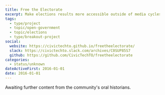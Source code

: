 ```yaml
---
title: Free the Electorate
excerpt: Make elections results more accessible outside of media cycles.
tags:
  - type/project
  - topic/open-government
  - topic/elections
  - type/breakout-project
social:
  website: https://civictechto.github.io/freetheelectorate/
  slack: https://civictechto.slack.com/archives/C0SUP85S7
  github: https://github.com/CivicTechTO/freetheelectorate
categories:
  - status/unknown
dateActiveFirst: 2016-01-01
date: 2016-01-01
---
```

Awaiting further content from the community's oral historians.